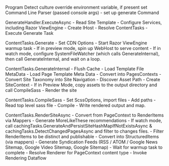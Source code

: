 Program
  Detect culture override environment variable, if present set
  Command Line Parser (passed console args)
    - set up generate Command

GenerateHandler.ExecuteAsync
    - Read Site Template
    - Configure Services, including Razor ViewEngine
    - Create IHost
    - Resolve ContentTasks
    - Execute Generate Task

ContentTasks.Generate
    - Set CDN Options
    - Start Razor ViewEngine warmup task
    - If in preview mode, spin up WebHost to serve content
    - If in watch mode, configure SystemFileWatcher (which calls GenerateInternal), then call GenerateInternal, and wait on a loop.

ContentTasks.GenerateInternal
    - Flush Cache
    - Load Template File MetaData
    - Load Page Template Meta Data
    - Convert into PagesContexts
    - Convert Site Taxonomy into Site Navigation
    - Discover Asset Path
    - Create SiteContext
    - If in Preview Mode, copy assets to the output directory and call CompileSass
    - Render the site
  
  ContentTasks.CompileSass
    - Set ScssOptions, import files
    - Add paths
    - Read top level sass file
    - Compile
    - Write rendered output and map.
  
  ContentTasks.RenderSiteAsync
    - Convert from PageContext to RenderItems via Mappers
    - Generate MoreLikeThese recommendations
    - If watch mode, call cachingTasks.GenerateAndPersistSiteHashMapIfNotExistsAsync & cachingTasks.DetectChangedPagesAsync and filter to changes files.
    - Filter RenderItems to be distinct and publishable
    - Convert into StructuredItems (via mappers)
    - Generate Syndication Feeds (RSS / ATOM / Google News Sitemap, Google Video Sitemap, Google Sitemap)
    - Wait for warmup task to complete
    - Resolve Renderer for PageContext content type
    - Invoke Rendering Dataflow